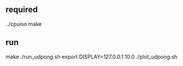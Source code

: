 
## required
../cpuiso make

## run
make
./run_udpong.sh
export DISPLAY=127.0.0.1:10.0
./plot_udpong.sh
